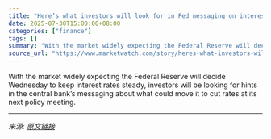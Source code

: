 ```yaml
---
title: "Here’s what investors will look for in Fed messaging on interest-rate policy"
date: 2025-07-30T15:00:00+08:00
categories: ["finance"]
tags: []
summary: "With the market widely expecting the Federal Reserve will decide Wednesday to keep interest rates steady, investors will be looking for hints in the central bank’s messaging about what could move it t"
source_url: "https://www.marketwatch.com/story/heres-what-investors-will-look-for-in-fed-messaging-on-interest-rate-policy-b5931b3f?mod=mw_rss_topstories"
---
```


With the market widely expecting the Federal Reserve will decide Wednesday to keep interest rates steady, investors will be looking for hints in the central bank’s messaging about what could move it to cut rates at its next policy meeting.

---

*来源: [原文链接](https://www.marketwatch.com/story/heres-what-investors-will-look-for-in-fed-messaging-on-interest-rate-policy-b5931b3f?mod=mw_rss_topstories)*
